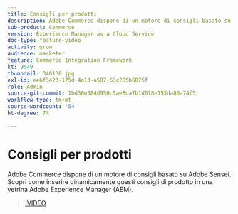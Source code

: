 ```yaml
---
title: Consigli per prodotti
description: Adobe Commerce dispone di un motore di consigli basato su Adobe Sensei. Scopri come inserire dinamicamente questi consigli di prodotto in una vetrina Adobe Experience Manager (AEM).
sub-product: Commerce
version: Experience Manager as a Cloud Service
doc-type: feature-video
activity: grow
audience: marketer
feature: Commerce Integration Framework
kt: 9649
thumbnail: 340130.jpg
exl-id: ee6f3423-175d-4a13-a587-63c285b6075f
role: Admin
source-git-commit: 1bd36e584d956c5ae8da7b1d618e155da86a74f5
workflow-type: tm+mt
source-wordcount: '54'
ht-degree: 7%

---
```


# Consigli per prodotti

Adobe Commerce dispone di un motore di consigli basato su Adobe Sensei. Scopri come inserire dinamicamente questi consigli di prodotto in una vetrina Adobe Experience Manager (AEM).

>[!VIDEO](https://video.tv.adobe.com/v/340130/?learn=on)

